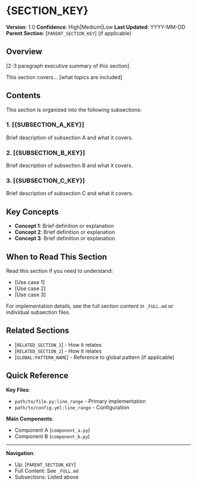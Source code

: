 # {SECTION_KEY}

**Version**: 1.0
**Confidence**: High|Medium|Low
**Last Updated**: YYYY-MM-DD
**Parent Section**: [`PARENT_SECTION_KEY`] (if applicable)

## Overview

[2-3 paragraph executive summary of this section]

This section covers... [what topics are included]

## Contents

This section is organized into the following subsections:

### 1. [{SUBSECTION_A_KEY}]
Brief description of subsection A and what it covers.

### 2. [{SUBSECTION_B_KEY}]
Brief description of subsection B and what it covers.

### 3. [{SUBSECTION_C_KEY}]
Brief description of subsection C and what it covers.

## Key Concepts

- **Concept 1**: Brief definition or explanation
- **Concept 2**: Brief definition or explanation
- **Concept 3**: Brief definition or explanation

## When to Read This Section

Read this section if you need to understand:
- [Use case 1]
- [Use case 2]
- [Use case 3]

For implementation details, see the full section content in `_FULL.md` or individual subsection files.

## Related Sections

- [`RELATED_SECTION_1`] - How it relates
- [`RELATED_SECTION_2`] - How it relates
- [`GLOBAL:PATTERN_NAME`] - Reference to global pattern (if applicable)

## Quick Reference

**Key Files**:
- `path/to/file.py:line_range` - Primary implementation
- `path/to/config.yml:line_range` - Configuration

**Main Components**:
- Component A (`component_a.py`)
- Component B (`component_b.py`)

---

**Navigation**:
- Up: [`PARENT_SECTION_KEY`]
- Full Content: See `_FULL.md`
- Subsections: Listed above
